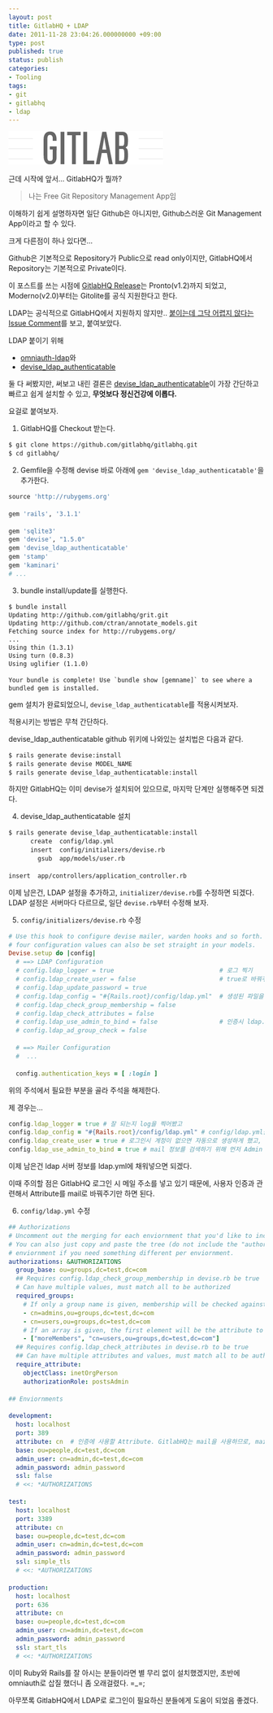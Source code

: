 ```yaml
---
layout: post
title: GitlabHQ + LDAP
date: 2011-11-28 23:04:26.000000000 +09:00
type: post
published: true
status: publish
categories:
- Tooling
tags:
- git
- gitlabhq
- ldap
---
```

![](/images/2011/11/28/gitlab.png)

근데 시작에 앞서... GitlabHQ가 뭘까?

>나는 Free Git Repository Management App임

이해하기 쉽게 설명하자면 일단 Github은 아니지만, Github스러운 Git Management App이라고 할 수 있다.

크게 다른점이 하나 있다면...

Github은 기본적으로 Repository가 Public으로 read only이지만, GitlabHQ에서 Repository는 기본적으로 Private이다.

이 포스트를 쓰는 시점에
[GitlabHQ Release](http://gitlabhq.com/releases.html)는 Pronto(v1.2)까지 되었고, Moderno(v2.0)부터는 Gitolite를 공식 지원한다고 한다.

LDAP는 공식적으로 GitlabHQ에서 지원하지 않지만..
[붙이는데 그닥 어렵지 않다는 Issue Comment](https://github.com/gitlabhq/gitlabhq/issues/42)를 보고, 붙여보았다.

LDAP 붙이기 위해
- [omniauth-ldap](https://github.com/pantsu/gitlabhq/commits/ldap_and_db_auth)와
- [devise_ldap_authenticatable](https://github.com/cschiewek/devise_ldap_authenticatable)

둘 다 써봤지만, 써보고 내린 결론은 [devise_ldap_authenticatable](https://github.com/cschiewek/devise_ldap_authenticatable)이 가장 간단하고 빠르고 쉽게 설치할 수 있고, **무엇보다 정신건강에 이롭다.**

요걸로 붙여보자.

1. GitlabHQ를 Checkout 받는다.
```sh
$ git clone https://github.com/gitlabhq/gitlabhq.git
$ cd gitlabhq/
```

2. Gemfile을 수정해 devise 바로 아래에 `gem 'devise_ldap_authenticatable'`을 추가한다.
```ruby
source 'http://rubygems.org'

gem 'rails', '3.1.1'

gem 'sqlite3'
gem 'devise', "1.5.0"
gem 'devise_ldap_authenticatable'
gem 'stamp'
gem 'kaminari'
# ...
```

3. bundle install/update를 실행한다.
```
$ bundle install
Updating http://github.com/gitlabhq/grit.git
Updating http://github.com/ctran/annotate_models.git
Fetching source index for http://rubygems.org/
...
Using thin (1.3.1)
Using turn (0.8.3)
Using uglifier (1.1.0)

Your bundle is complete! Use `bundle show [gemname]` to see where a bundled gem is installed.
```

gem 설치가 완료되었으니, `devise_ldap_authenticatable`를 적용시켜보자.

적용시키는 방법은 무척 간단하다.

devise_ldap_authenticatable github 위키에 나와있는 설치법은 다음과 같다.

```sh
$ rails generate devise:install
$ rails generate devise MODEL_NAME
$ rails generate devise_ldap_authenticatable:install
```

하지만 GitlabHQ는 이미 devise가 설치되어 있으므로, 마지막 단계만 실행해주면 되겠다.

4. devise_ldap_authenticatable 설치
```sh
$ rails generate devise_ldap_authenticatable:install
      create  config/ldap.yml
      insert  config/initializers/devise.rb
        gsub  app/models/user.rb

insert  app/controllers/application_controller.rb
```

이제 남은건, LDAP 설정을 추가하고, `initializer/devise.rb`를 수정하면 되겠다. LDAP 설정은 서버마다 다르므로, 일단 `devise.rb`부터 수정해 보자.

5. `config/initializers/devise.rb` 수정
```ruby
# Use this hook to configure devise mailer, warden hooks and so forth. The first
# four configuration values can also be set straight in your models.
Devise.setup do |config|
  # ==> LDAP Configuration
  # config.ldap_logger = true                             # 로그 찍기
  # config.ldap_create_user = false                       # true로 바꿔주면 로그인시 계정이 없으면 생성된다.
  # config.ldap_update_password = true
  # config.ldap_config = "#{Rails.root}/config/ldap.yml"  # 생성된 파일을 사용한다.
  # config.ldap_check_group_membership = false
  # config.ldap_check_attributes = false
  # config.ldap_use_admin_to_bind = false                 # 인증시 ldap.yml에 설정한 admin 계정을 이용한다.
  # config.ldap_ad_group_check = false

  # ==> Mailer Configuration
  #  ...

  config.authentication_keys = [ :login ]
```

위의 주석에서 필요한 부분을 골라 주석을 해제한다.

제 경우는...

```ruby
config.ldap_logger = true # 잘 되는지 log을 찍어봤고
config.ldap_config = "#{Rails.root}/config/ldap.yml" # config/ldap.yml을 사용했고,
config.ldap_create_user = true # 로그인시 계정이 없으면 자동으로 생성하게 했고,
config.ldap_use_admin_to_bind = true # mail 정보를 검색하기 위해 먼저 Admin 계정으로 로그인했다.
```

이제 남은건 ldap 서버 정보를 ldap.yml에 채워넣으면 되겠다.


이때 주의할 점은 GitlabHQ 로그인 시 메일 주소를 넣고 있기 때문에, 사용자 인증과 관련해서 Attribute를 mail로 바꿔주기만 하면 된다.

6. `config/ldap.yml` 수정

```yaml
## Authorizations
# Uncomment out the merging for each enviornment that you'd like to include.
# You can also just copy and paste the tree (do not include the "authorizations") to each
# enviornment if you need something different per enviornment.
authorizations: &AUTHORIZATIONS
  group_base: ou=groups,dc=test,dc=com
  ## Requires config.ldap_check_group_membership in devise.rb be true
  # Can have multiple values, must match all to be authorized
  required_groups:
    # If only a group name is given, membership will be checked against "uniqueMember"
    - cn=admins,ou=groups,dc=test,dc=com
    - cn=users,ou=groups,dc=test,dc=com
    # If an array is given, the first element will be the attribute to check against, the second the gr>
    - ["moreMembers", "cn=users,ou=groups,dc=test,dc=com"]
  ## Requires config.ldap_check_attributes in devise.rb to be true
  ## Can have multiple attributes and values, must match all to be authorized
  require_attribute:
    objectClass: inetOrgPerson
    authorizationRole: postsAdmin

## Enviornments

development:
  host: localhost
  port: 389
  attribute: cn  # 인증에 사용할 Attribute. GitlabHQ는 mail을 사용하므로, mail을 쓰면 된다.
  base: ou=people,dc=test,dc=com
  admin_user: cn=admin,dc=test,dc=com
  admin_password: admin_password
  ssl: false
  # <<: *AUTHORIZATIONS

test:
  host: localhost
  port: 3389
  attribute: cn
  base: ou=people,dc=test,dc=com
  admin_user: cn=admin,dc=test,dc=com
  admin_password: admin_password
  ssl: simple_tls
  # <<: *AUTHORIZATIONS

production:
  host: localhost
  port: 636
  attribute: cn
  base: ou=people,dc=test,dc=com
  admin_user: cn=admin,dc=test,dc=com
  admin_password: admin_password
  ssl: start_tls
  # <<: *AUTHORIZATIONS
```

이미 Ruby와 Rails를 잘 아시는 분들이라면 별 무리 없이 설치했겠지만, 초반에 omniauth로 삽질 했더니 좀 오래걸렸다. =_=;


아무쪼록 GitlabHQ에서 LDAP로 로그인이 필요하신 분들에게 도움이 되었음 좋겠다.
